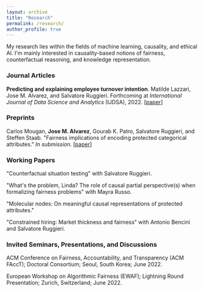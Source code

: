 ```yaml
---
layout: archive
title: "Research"
permalink: /research/
author_profile: true
---
```


My research lies within the fields of machine learning, causality, and ethical AI. I'm mainly interested in causality-based notions of fairness, counterfactual reasoning, and knowledge representation.

### Journal Articles 

**Predicting and explaining employee turnover intention**. Matilde Lazzari, Jose M. Alvarez, and Salvatore Ruggieri. Forthcoming at *International Journal of Data Science and Analytics* (IJDSA), 2022. [[paper](https://link.springer.com/article/10.1007/s41060-022-00329-w)]

### Preprints

Carlos Mougan, **Jose M. Alvarez**, Gourab K. Patro, Salvatore Ruggieri, and Steffen Staab. "Fairness implications of encoding protected categorical attributes." *In submission*. [[paper](https://arxiv.org/abs/2201.11358)]

### Working Papers

"Counterfactual situation testing" with Salvatore Ruggieri.

"What's the problem, Linda? The role of causal partial perspective(s) when formalizing fairness problems" with Mayra Russo. 

"Molecular nodes: On meaningful causal representations of protected attributes."

"Constrained hiring: Market thickness and fairness" with Antonio Bencini and Salvatore Ruggieri.

### Invited Seminars, Presentations, and Discussions

ACM Conference on Fairness, Accountability, and Transparency (ACM FAccT); Doctoral Consortium; Seoul, South Korea; June 2022.

European Workshop on Algorithmic Fairness (EWAF); Lightning Round Presentation; Zurich, Switzerland; June 2022.

<!-- {% if author.googlescholar %}
  You can also find my articles on <u><a href="{{author.googlescholar}}">my Google Scholar profile</a>.</u>
{% endif %}

{% include base_path %}

{% for post in site.publications reversed %}
  {% include archive-single.html %}
{% endfor %} -->
